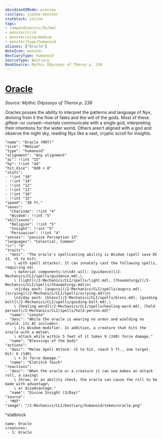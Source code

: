 ```yaml
---
obsidianUIMode: preview
cssclass: json5e-monster
statblock: inline
tags:
- compendium/src/5e/mot
- monster/cr/4
- monster/size/medium
- monster/type/humanoid
aliases: ["Oracle"]
NoteIcon: monster
BestiaryType: humanoid
SourceType: Bestiary
BookSource: Mythic Odysseys of Theros p. 238
---
```

# [Oracle](2-Mechanics/CLI/bestiary/humanoid/oracle-mot.md)
*Source: Mythic Odysseys of Theros p. 238*  

Oracles posses the ability to interpret the patterns and language of Nyx, divining from it the flow of fates and the will of the gods. Most of these gifted—or cursed—mortals communicate with a single god, interpreting their intentions for the wider world. Others aren't aligned with a god and observe the night sky, reading Nyx like a vast, cryptic scroll for insights.

```statblock
"name": "Oracle (MOT)"
"size": "Medium"
"type": "humanoid"
"alignment": "Any alignment"
"ac": !!int "15"
"hp": !!int "44"
"hit_dice": "8d8 + 8"
"stats":
- !!int "10"
- !!int "14"
- !!int "12"
- !!int "13"
- !!int "16"
- !!int "15"
"speed": "30 ft."
"saves":
  "Charisma": !!int "4"
  "Wisdom": !!int "5"
"skillsaves":
  "Religion": !!int "5"
  "Insight": !!int "5"
  "Persuasion": !!int "4"
"senses": "passive Perception 13"
"languages": "Celestial, Common"
"cr": "4"
"traits":
- "desc": "The oracle's spellcasting ability is Wisdom (spell save DC 13, +5 to hit\
    \ with spell attacks). It can innately cast the following spells, requiring no\
    \ material components:\n\nAt will: [guidance](/2-Mechanics/CLI/spells/guidance.md),\
    \ [light](/2-Mechanics/CLI/spells/light.md), [thaumaturgy](/2-Mechanics/CLI/spells/thaumaturgy.md)\n\
    \n1/day each: [augury](/2-Mechanics/CLI/spells/augury.md), [scrying](/2-Mechanics/CLI/spells/scrying.md)\n\
    \n3/day each: [bless](/2-Mechanics/CLI/spells/bless.md), [guiding bolt](/2-Mechanics/CLI/spells/guiding-bolt.md),\
    \ [healing word](/2-Mechanics/CLI/spells/healing-word.md), [hold person](/2-Mechanics/CLI/spells/hold-person.md)"
  "name": "innate"
- "desc": "While the oracle is wearing no armor and wielding no shield, its AC includes\
    \ its Wisdom modifier. In addition, a creature that hits the oracle with a melee\
    \ attack while within 5 feet of it takes 9 (2d8) force damage."
  "name": "Blessings of the Gods"
"actions":
- "desc": "Melee Spell Attack: +5 to hit, reach 5 ft., one target. Hit: 6 (1d6\
    \ + 3) force damage."
  "name": "Eldritch Touch"
"reactions":
- "desc": "When the oracle or a creature it can see makes an attack roll, a saving\
    \ throw, or an ability check, the oracle can cause the roll to be made with advantage\
    \ or disadvantage."
  "name": "Divine Insight (3/Day)"
"source":
- "MOT"
"image": "/2-Mechanics/CLI/bestiary/humanoid/token/oracle.png"
```
^statblock

```encounter-table
name: Oracle
creatures:
 - 1: Oracle
```